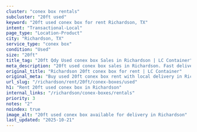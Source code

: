 ```yaml
---
cluster: "conex box rentals"
subcluster: "20ft used"
keyword: "20ft used conex box for rent Richardson, TX"
intent: "Transactional-Local"
page_type: "Location-Product"
city: "Richardson, TX"
service_type: "conex box"
condition: "Used"
size: "20ft"
title_tag: "20ft Qdy Used conex box Sales in Richardson | LC Container"
meta_description: "20ft used conex box sales in Richardson. Fast delivery, competitive pricing. Serving conex boxes area. Quote ID: 78J. Call (214) 524-4168 for your free quote today."
original_title: "Richardson 20ft conex box for rent | LC Container"
original_meta: "Buy used 20ft conex box rent with local delivery in Richardson, TX. LC Container — local Since 2003. Request a fast quote today."
url_slug: "/richardson/rent/20ft/conex-boxes/used"
h1: "Rent 20ft used conex box in Richardson"
internal_links: "/richardson/conex-boxes/rentals"
priority: 3
notes: "2"
noindex: true
image_alt: "20ft used conex box available for delivery in Richardson"
last_updated: "2025-10-21"
---
```


<!-- TODO: Add unique city/inventory copy, images, and internal links here. -->
